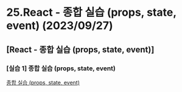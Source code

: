 # 25.React - 종합 실습 (props, state, event) (2023/09/27)

## [React - 종합 실습 (props, state, event)]

### \[실습 1] 종합 실습 (props, state, event)

[종합 실습 (props, state, event)](./src/App.js)
